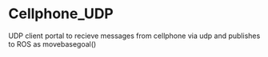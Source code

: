 # Cellphone_UDP

UDP client portal to recieve messages from cellphone via udp and publishes to ROS as movebasegoal()
